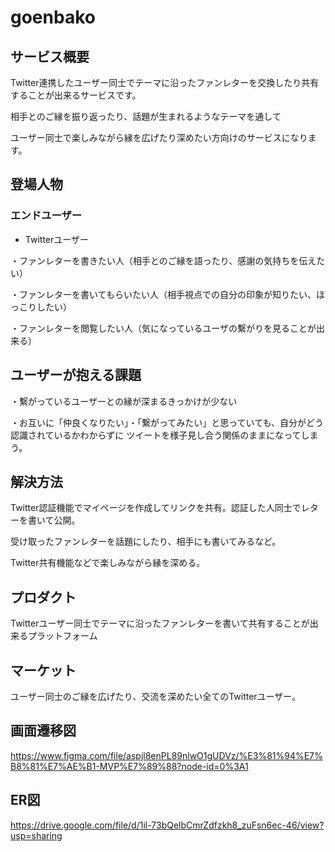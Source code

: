 # goenbako

## サービス概要
Twitter連携したユーザー同士でテーマに沿ったファンレターを交換したり共有することが出来るサービスです。

相手とのご縁を振り返ったり、話題が生まれるようなテーマを通して

ユーザー同士で楽しみながら縁を広げたり深めたい方向けのサービスになります。

## 登場人物

### エンドユーザー
- Twitterユーザー

・ファンレターを書きたい人（相手とのご縁を語ったり、感謝の気持ちを伝えたい）

・ファンレターを書いてもらいたい人（相手視点での自分の印象が知りたい、ほっこりしたい）

・ファンレターを閲覧したい人（気になっているユーザの繫がりを見ることが出来る）


## ユーザーが抱える課題

・繫がっているユーザーとの縁が深まるきっかけが少ない

・お互いに「仲良くなりたい」・「繋がってみたい」と思っていても、自分がどう認識されているかわからずに
 ツイートを様子見し合う関係のままになってしまう。

## 解決方法

Twitter認証機能でマイページを作成してリンクを共有。認証した人同士でレターを書いて公開。

受け取ったファンレターを話題にしたり、相手にも書いてみるなど。

Twitter共有機能などで楽しみながら縁を深める。

## プロダクト

Twitterユーザー同士でテーマに沿ったファンレターを書いて共有することが出来るプラットフォーム


## マーケット

ユーザー同士のご縁を広げたり、交流を深めたい全てのTwitterユーザー。

## 画面遷移図
https://www.figma.com/file/aspjl8enPL89nlwO1gUDVz/%E3%81%94%E7%B8%81%E7%AE%B1-MVP%E7%89%88?node-id=0%3A1
## ER図
https://drive.google.com/file/d/1il-73bQelbCmrZdfzkh8_zuFsn6ec-46/view?usp=sharing
